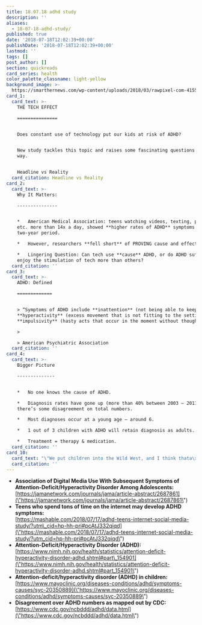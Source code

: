 ```yaml
---
title: 18.07.18 adhd study
description: ''
aliases:
  - 18-07-18-adhd-study/
published: true
date: '2018-07-18T12:02:39+00:00'
publishDate: '2018-07-18T12:02:39+00:00'
lastmod: ''
tags: []
post_author: []
section: quickreads
card_series: health
color_palette_classname: light-yellow
background_image: >-
  https://smarthernews.com/wp-content/uploads/2018/03/rawpixel-com-415585-unsplash-scaled.jpg
card_1:
  card_text: >-
    THE TECH EFFECT

    ===============


    Does constant use of technology put our kids at risk of ADHD?


    New study tackles this topic and raises some fascinating questions along the
    way.


    Headline vs Reality
  card_citation: Headline vs Reality
card_2:
  card_text: >-
    Why It Matters:

    ---------------


    *   American Medical Association: teens watching videos, texting, posting,
    etc. more than 14x a day, showed **higher rates of ADHD** symptoms over
    two-year period.

    *   However, researchers **fell short** of PROVING cause and effect.

    *   Lingering Question: Can tech use **cause** ADHD, or do ADHD sufferers
    enjoy the stimulation of tech more than others?
  card_citation: ''
card_3:
  card_text: >-
    ADHD: Defined

    =============


    > “Symptoms of ADHD include **inattention** (not being able to keep focus),
    **hyperactivity** (excess movement that is not fitting to the setting) and
    **impulsivity** (hasty acts that occur in the moment without thought).”

    > 

    > American Psychiatric Association
  card_citation: ''
card_4:
  card_text: >-
    Bigger Picture

    --------------


    *   No one knows the cause of ADHD.

    *   Diagnosis rates have gone up (more than 40% between 2003 – 2011) though
    there’s some disagreement on total numbers.

    *   Most diagnoses occur at a young age – around 6.

    *   1 out of 3 children with ADHD will retain diagnosis as adults.

    *   Treatment = therapy & medication.
  card_citation: ''
card_10:
  card_text: "\"We put children into the Wild West, and I think thata\x19s where the problems start,\" Dimitri A. Christakis, director of the Center for Child Health, Behavior and Development at Seattle Children's Research Institute to 'Mashable.' Read Full Article:\n\n[view sources](https://smarthernews.com/18-07-18-adhd-study/)"
  card_citation: ''
---
```

*   **Association of Digital Media Use With Subsequent Symptoms of Attention-Deficit/Hyperactivity Disorder Among Adolescents:**  
    [https://jamanetwork.com/journals/jama/article-abstract/2687861](\"https://jamanetwork.com/journals/jama/article-abstract/2687861\")
*   **Teens who spend tons of time on the internet may develop ADHD symptoms:**  
    [https://mashable.com/2018/07/17/adhd-teens-internet-social-media-study/?utm\_cid=hp-hh-pri#pcAtJ332qiqd](\"https://mashable.com/2018/07/17/adhd-teens-internet-social-media-study/?utm_cid=hp-hh-pri#pcAtJ332qiqd\")
*   **Attention-Deficit/Hyperactivity Disorder (ADHD):**  
    [https://www.nimh.nih.gov/health/statistics/attention-deficit-hyperactivity-disorder-adhd.shtml#part\_154901](\"https://www.nimh.nih.gov/health/statistics/attention-deficit-hyperactivity-disorder-adhd.shtml#part_154901\")
*   **Attention-deficit/hyperactivity disorder (ADHD) in children:**  
    [https://www.mayoclinic.org/diseases-conditions/adhd/symptoms-causes/syc-20350889](\"https://www.mayoclinic.org/diseases-conditions/adhd/symptoms-causes/syc-20350889\")
*   **Disagreement over ADHD numbers as mapped out by CDC:**  
    [https://www.cdc.gov/ncbddd/adhd/data.html](\"https://www.cdc.gov/ncbddd/adhd/data.html\")
